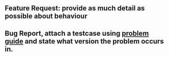 ## Feature Request: provide as much detail as possible about behaviour
## Bug Report, attach a testcase using [problem guide](http://www.datanucleus.org/documentation/problem_reporting.html) and state what version the problem occurs in.

